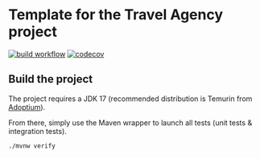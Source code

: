 # Template for the Travel Agency project

[![build workflow](https://github.com/MA-Mousbai/travel_agency/actions/workflows/build.yml/badge.svg)](https://github.com/MA-Mousbai/travel_agency/actions)
[![codecov](https://codecov.io/gh/MA-Mousbai/travel_agency/branch/main/graph/badge.svg)](https://codecov.io/gh/MA-Mousbai/travel_agency)

## Build the project

The project requires a JDK 17 (recommended distribution is Temurin from [Adoptium](https://adoptium.net/)).

From there, simply use the Maven wrapper to launch all tests (unit tests & integration tests).

`./mvnw verify`
